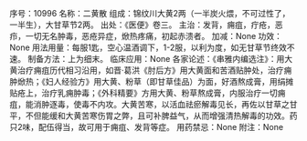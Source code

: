序号：10996
名称：二黄散
组成：锦纹川大黄2两（一半炭火煨，不可过性了，一半生），大甘草节2两。
出处：《医便》卷三。
主治：发背，痈疽，疔疮，恶疖，一切无名肿毒，恶疮异症，焮热疼痛，初起赤溃者。
加减：None
功效：None
用法用量：每服1匙，空心温酒调下，1-2服，以利为度，如无甘草节终效不速。
制备方法：上为细末。
临床应用：None
各家论述：《串雅内编选注》：用大黄治疗痈疽历代相习沿用，如晋·葛洪《肘后方》用大黄面和苦酒贴肿处，治疗痈肿焮热；《妇人经验方》用大黄、粉草（即甘草佳品）为面，好酒熬成膏，用绢摊贴疮上，治疗乳痈肿毒；《外科精要》方用大黄、粉草熬成膏，内服治疗一切痈疽，能消肿逐毒，使毒不内攻。大黄苦寒，以活血祛瘀解毒见长，再佐以甘草之甘平，不但能缓和大黄苦寒伤胃之弊，且可补脾益气，从而增强清热解毒的功效。药只2味，配伍得当，故可用于痈疽、发背等症。
用药禁忌：None
附注：None
